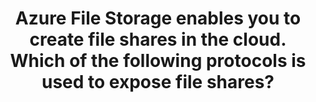 ---
title: "Azure File Storage enables you to create file shares in the cloud. Which of the following protocols is used to expose file shares?"
type: "question"
layout: "single"
answers:
    - id: answer1
      title: "Server Message Block (SMB)"
      correct: true

    - id: answer2
      title: "Hyper Text Transfer Protocol Secure (HTTPS)"
      explain: "HTTPS is used for transferring web content securely between a client and server on a computer network, not for exposing file shares."

    - id: answer3
      title: "File Transfer Protocol (FTP)"
      explain: "FTP is used for transferring files between a client and server on a computer network, not for exposing file shares."

    - id: answer4
      title: "TFTP (Trivial File Transfer Protocol)"
      explain: "TFTP is a simple file transfer protocol, but it is not used for exposing file shares."
---